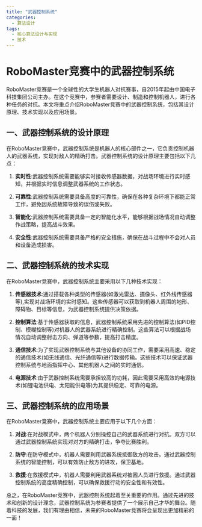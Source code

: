```yaml
---  
title: "武器控制系统"  
categories:  
  - 算法设计  
tags: 
  - 核心算法设计与实现 
  - 技术  
---  
```


# RoboMaster竞赛中的武器控制系统

RoboMaster竞赛是一个全球性的大学生机器人对抗赛事，自2015年起由中国电子科技集团公司主办。在这个竞赛中，参赛者需要设计、制造和控制机器人，进行各种任务的对抗。本文将重点介绍RoboMaster竞赛中的武器控制系统，包括其设计原理、技术实现以及应用场景。

## 一、武器控制系统的设计原理

在RoboMaster竞赛中，武器控制系统是机器人的核心部件之一，它负责控制机器人的武器系统，实现对敌人的精确打击。武器控制系统的设计原理主要包括以下几点：

1. **实时性**:武器控制系统需要能够实时接收传感器数据，对战场环境进行实时感知，并根据实时信息调整武器系统的工作状态。

2. **可靠性**:武器控制系统需要具备高度的可靠性，确保在各种复杂环境下都能正常工作，避免因系统故障导致的误伤或失败。

3. **智能化**:武器控制系统需要具备一定的智能化水平，能够根据战场情况自动调整作战策略，提高战斗效果。

4. **安全性**:武器控制系统需要具备严格的安全措施，确保在战斗过程中不会对人员和设备造成损害。

## 二、武器控制系统的技术实现

在RoboMaster竞赛中，武器控制系统主要采用以下几种技术实现：

1. **传感器技术**:通过搭载各种类型的传感器(如激光雷达、摄像头、红外线传感器等),实现对战场环境的实时感知。这些传感器可以获取到机器人周围的地形、障碍物、目标等信息，为武器控制系统提供决策依据。

2. **控制算法**:基于传感器获取的信息，武器控制系统采用先进的控制算法(如PID控制、模糊控制等)对机器人的武器系统进行精确控制。这些算法可以根据战场情况自动调整射击方向、弹道等参数，提高打击精度。

3. **通信技术**:为了实现武器控制系统与其他设备的协同工作，需要采用高速、稳定的通信技术(如无线通信、光纤通信等)进行数据传输。这些技术可以保证武器控制系统与地面指挥中心、其他机器人之间的实时通信。

4. **电源技术**:由于武器控制系统需要承担较高的功耗，因此需要采用高效的电源技术(如锂电池供电、太阳能供电等)为其提供稳定、可靠的电源。

## 三、武器控制系统的应用场景

在RoboMaster竞赛中，武器控制系统主要应用于以下几个方面：

1. **对战**:在对战模式中，两个机器人分别操控自己的武器系统进行对抗。双方可以通过武器控制系统实现对对方的精确打击，争夺比赛胜利。

2. **防守**:在防守模式中，机器人需要利用武器系统抵御敌方的攻击。通过武器控制系统的智能控制，可以有效防止敌方的进攻，保卫基地。

3. **救援**:在救援模式中，机器人需要利用武器系统对被困人员进行救援。通过武器控制系统的高度精确控制，可以确保救援行动的安全性和有效性。

总之，在RoboMaster竞赛中，武器控制系统起着至关重要的作用。通过先进的技术和创新的设计理念，武器控制系统为参赛者提供了一个展示自己才华的舞台。随着科技的发展，我们有理由相信，未来的RoboMaster竞赛将会呈现出更加精彩的一面！ 
